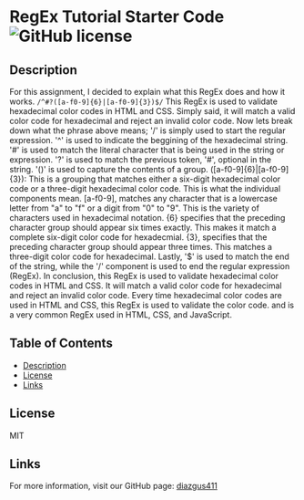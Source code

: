 # RegEx Tutorial Starter Code                                                                                    ![GitHub license](https://img.shields.io/badge/license-MIT-blue.svg)

## Description

For this assignment, I decided to explain what this RegEx does and how it works. `/^#?([a-f0-9]{6}|[a-f0-9]{3})$/` This RegEx is used to validate hexadecimal color codes in HTML and CSS. Simply said, it will match a valid color code for hexadecimal and reject an invalid color code. Now lets break down what the phrase above means; '/' is simply used to start the regular expression. '^' is used to indicate the beggining of the hexadecimal string. '#' is used to match the literal character that is being used in the string or expression. '?' is used to match the previous token, '#', optional in the string. '()' is used to capture the contents of a group. ([a-f0-9]{6}|[a-f0-9]{3}): This is a grouping that matches either a six-digit hexadecimal color code or a three-digit hexadecimal color code. This is what the individual components mean. [a-f0-9], matches any character that is a lowercase letter from "a" to "f" or a digit from "0" to "9". This is the variety of characters used in hexadecimal notation. {6} specifies that the preceding character group should appear six times exactly. This makes it match a complete six-digit color code for hexadecmial. {3}, specifies that the preceding character group should appear three times. This matches a three-digit color code for hexadecimal. Lastly, '$' is used to match the end of the string, while the '/' component is used to end the regular expression (RegEx).
In conclusion, this RegEx is used to validate hexadecimal color codes in HTML and CSS. It will match a valid color code for hexadecimal and reject an invalid color code. Every time hexadecimal color codes are used in HTML and CSS, this RegEx is used to validate the color code. and is a very common RegEx used in HTML, CSS, and JavaScript.

## Table of Contents
- [Description](#description)
- [License](#license)
- [Links](#links)

## License
MIT

## Links
For more information, visit our GitHub page: [diazgus411](https://github.com/diazgus411/RegEx)